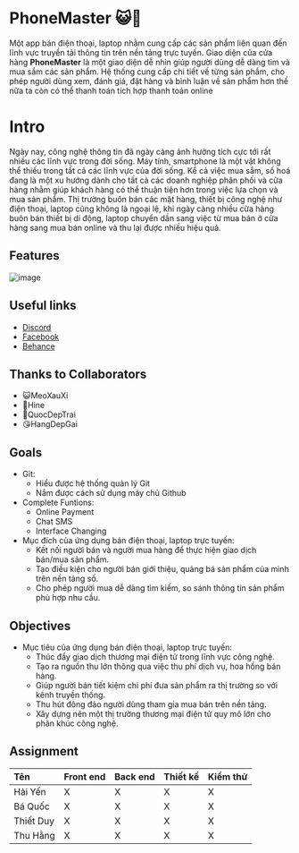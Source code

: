 # PhoneMaster 😺📱

Một app bán điện thoại, laptop nhằm cung cấp các sản phẩm liên quan đến lĩnh vực truyền tải thông tin trên nền tảng trực tuyến. Giao diện của cửa hàng **PhoneMaster** là một giao diện dễ nhìn giúp người dùng dễ dàng tìm và mua sắm các sản phẩm. Hệ thống cung cấp chi tiết về từng sản phẩm, cho phép người dùng xem, đánh giá, đặt hàng và bình luận về sản phẩm hơn thế nữa ta còn có thể thanh toán tích hợp thanh toán online


# Intro

Ngày nay, công nghệ thông tin đã ngày càng ảnh hưởng tích cực tới rất nhiều các lĩnh vực trong đời sống. Máy tính, smartphone là một vật không thể thiếu trong tất cả các lĩnh vực của đời sống. Kể cả việc mua sắm, số hoá đang là một xu hướng dành cho tất cả các doanh nghiệp phân phối và cửa hàng nhằm giúp khách hàng có thể thuận tiện hơn trong việc lựa chọn và mua sản phẩm. Thị trường buôn bán các mặt hàng, thiết bị công nghệ như điện thoại, laptop cũng không là ngoại lệ, khi ngày càng nhiều cửa hàng buôn bán thiết bị di động, laptop chuyển dần sang việc từ mua bán ở cửa hàng sang mua bán online và thu lại được nhiều hiệu quả.

## Features

![image](https://github.com/24meomeo/YQHP_APP/assets/145195902/d94215da-34b1-4373-ae13-f3ede0547ff8)


## Useful links

- [Discord](https://discord.gg/eX5QGyre)
- [Facebook](https://www.facebook.com/hyen2408)
- [Behance](https://www.behance.net/gallery/177609577/TKGD_Nhom3a)

## Thanks to Collaborators
- 😺MeoXauXi
- 🦥Hine
- 🤡QuocDepTrai
- 😘HangDepGai

## Goals

- Git:
  - Hiểu được hệ thống quản lý Git
  - Nắm được cách sử dụng máy chủ Github
- Complete Funtions:
	- Online Payment
	- Chat SMS
	- Interface Changing
- Mục đích của ứng dụng bán điện thoại, laptop trực tuyến:
	-   Kết nối người bán và người mua hàng để thực hiện giao dịch bán/mua sản phẩm.   
	-   Tạo điều kiện cho người bán giới thiệu, quảng bá sản phẩm của mình trên nền tảng số.    
	-   Cho phép người mua dễ dàng tìm kiếm, so sánh thông tin sản phẩm phù hợp nhu cầu.
## Objectives

- Mục tiêu của ứng dụng bán điện thoại, laptop trực tuyến:
	-	Thúc đẩy giao dịch thương mại điện tử trong lĩnh vực công nghệ.
   -   Tạo ra nguồn thu lớn thông qua việc thu phí dịch vụ, hoa hồng bán hàng.
   -   Giúp người bán tiết kiệm chi phí đưa sản phẩm ra thị trường so với kênh truyền thống.
    -   Thu hút đông đảo người dùng tham gia mua bán trên nền tảng.
    -   Xây dựng nên một thị trường thương mại điện tử quy mô lớn cho phân khúc công nghệ.
## Assignment

| Tên | Front end | Back end | Thiết kế | Kiểm thử |
| :--- | :--- | :--- | :--- | :--- |
| Hải Yến | X | X | X | X |
| Bá Quốc | X | X | X | X |
| Thiết Duy | X | X | X | X |
| Thu Hằng | X | X | X | X |
